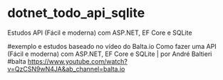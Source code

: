 # dotnet_todo_api_sqlite
Estudos API (Fácil e moderna) com ASP.NET, EF Core e SQLite

#exemplo e estudos baseado no vídeo do Balta.io
Como fazer uma API (Fácil e moderna) com ASP.NET, EF Core e SQLite | por André Baltieri #balta
https://www.youtube.com/watch?v=QzCSN9wN4JA&ab_channel=balta.io

